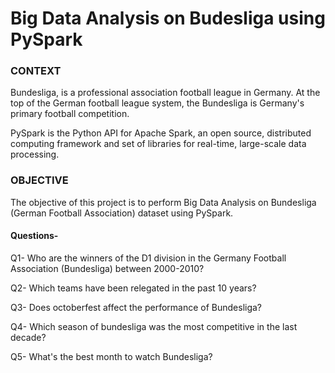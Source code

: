 # Big Data Analysis on Budesliga using PySpark

### CONTEXT
Bundesliga, is a professional association football league in Germany. At the top of the German football league system, the Bundesliga is Germany's primary football competition.

PySpark is the Python API for Apache Spark, an open source, distributed computing framework and set of libraries for real-time, large-scale data processing.

### OBJECTIVE
The objective of this project is to perform Big Data Analysis on Bundesliga (German Football Association) dataset using PySpark.

#### Questions-

Q1- Who are the winners of the D1 division in the Germany Football Association (Bundesliga) between 2000-2010?

Q2- Which teams have been relegated in the past 10 years?

Q3- Does octoberfest affect the performance of Bundesliga?

Q4- Which season of bundesliga was the most competitive in the last decade?

Q5- What's the best month to watch Bundesliga?
